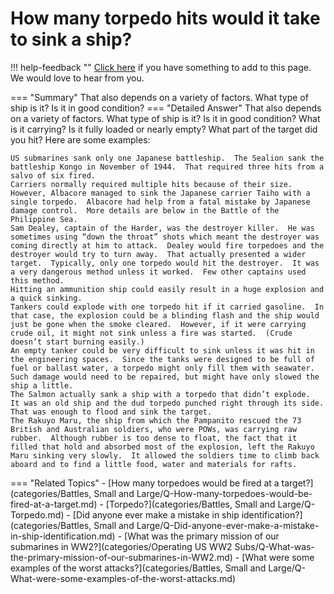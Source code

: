 # How many torpedo hits would it take to sink a ship?

!!! help-feedback ""
    [Click here](https://replace.md) if you have something to add to this page. We would love to hear from you.

=== "Summary"
    That also depends on a variety of factors. What type of ship is it? Is it in good condition?
=== "Detailed Answer"
    That also depends on a variety of factors.  What type of ship is it?  Is it in good condition?  What is it carrying?  Is it fully loaded or nearly empty?  What part of the target did you hit?  Here are some examples:

    US submarines sank only one Japanese battleship.  The Sealion sank the battleship Kongo in November of 1944.  That required three hits from a salvo of six fired.
    Carriers normally required multiple hits because of their size.  However, Albacore managed to sink the Japanese carrier Taiho with a single torpedo.  Albacore had help from a fatal mistake by Japanese damage control.  More details are below in the Battle of the Philippine Sea.
    Sam Dealey, captain of the Harder, was the destroyer killer.  He was sometimes using “down the throat” shots which meant the destroyer was coming directly at him to attack.  Dealey would fire torpedoes and the destroyer would try to turn away.  That actually presented a wider target.  Typically, only one torpedo would hit the destroyer.  It was a very dangerous method unless it worked.  Few other captains used this method.
    Hitting an ammunition ship could easily result in a huge explosion and a quick sinking.
    Tankers could explode with one torpedo hit if it carried gasoline.  In that case, the explosion could be a blinding flash and the ship would just be gone when the smoke cleared.  However, if it were carrying crude oil, it might not sink unless a fire was started.  (Crude doesn’t start burning easily.)
    An empty tanker could be very difficult to sink unless it was hit in the engineering spaces.  Since the tanks were designed to be full of fuel or ballast water, a torpedo might only fill them with seawater.  Such damage would need to be repaired, but might have only slowed the ship a little.
    The Salmon actually sank a ship with a torpedo that didn’t explode.  It was an old ship and the dud torpedo punched right through its side.  That was enough to flood and sink the target.
    The Rakuyo Maru, the ship from which the Pampanito rescued the 73 British and Australian soldiers, who were POWs, was carrying raw rubber.  Although rubber is too dense to float, the fact that it filled that hold and absorbed most of the explosion, left the Rakuyo Maru sinking very slowly.  It allowed the soldiers time to climb back aboard and to find a little food, water and materials for rafts.
=== "Related Topics"
    - [How many torpedoes would be fired at a target?](categories/Battles, Small and Large/Q-How-many-torpedoes-would-be-fired-at-a-target.md)
    - [Torpedo?](categories/Battles, Small and Large/Q-Torpedo.md)
    - [Did anyone ever make a mistake in ship identification?](categories/Battles, Small and Large/Q-Did-anyone-ever-make-a-mistake-in-ship-identification.md)
    - [What was the primary mission of our submarines in WW2?](categories/Operating US WW2 Subs/Q-What-was-the-primary-mission-of-our-submarines-in-WW2.md)
    - [What were some examples of the worst attacks?](categories/Battles, Small and Large/Q-What-were-some-examples-of-the-worst-attacks.md)
